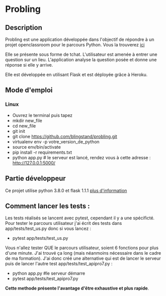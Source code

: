 # Probling

## Description

Probling est une application développée dans l'objectif de répondre à un projet openclassroom pour le parcours Python. Vous la trouverez [ici](https://peaceful-garden-24014.herokuapp.com/)

Elle se présente sous forme de tchat. L'utilisateur est amenée à entrer une question sur un lieu. L'application analyse la question posée et donne une réponse si elle y arrive. 

Elle est développée en utilisant Flask et est déployée grâce à Heroku. 

## Mode d'emploi

### Linux
* Ouvrez le terminal puis tapez
* mkdir new_file
* cd new_file
* git init
* git clone https://github.com/blingstand/probling.git
* virtualenv env -p votre_version_de_python
* source env/bin/activate
* pip install -r requirements.txt
* python app.py # le serveur est lancé, rendez vous à cette adresse : http://127.0.0.1:5000/

## Partie développeur

Ce projet utilise python 3.8.0 et flask 1.1.1 [plus d'information](https://github.com/blingstand/probling/blob/master/requirements.txt)

## Comment lancer les tests : 

Les tests réalisés se lancent avec pytest, cependant il y a une spécificté. Pour tester le parcours utilisateur j'ai écrit des tests dans app/tests/test_us.py donc si vous lancez : 

* pytest app/tests/test_us.py


Vous n'allez tester QUE le parcours utilisateur, soient 6 fonctions pour plus d'une minute. J'ai trouvé ça long (mais néanmoins nécessaire dans le cadre de ma formation). J'ai donc créé une alternative qui est de lancer le serveur puis de lancer l'autre test app/tests/test_apipro7.py : 

* python app.py #le serveur démarre
* pytest app/tests/test_apipro7.py

**Cette methode présente l'avantage d'être exhaustive et plus rapide**.